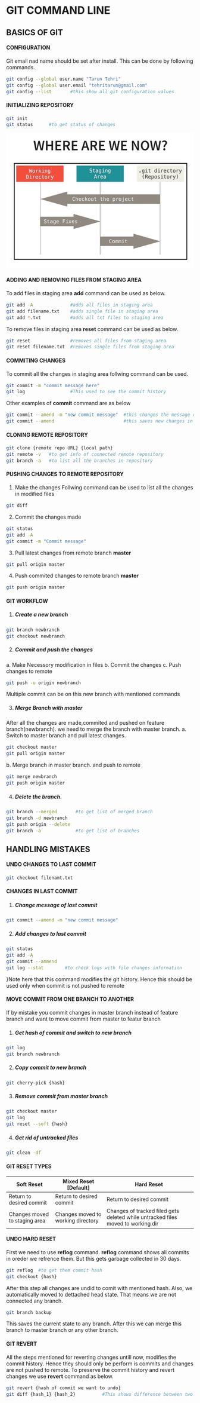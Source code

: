 # GIT COMMAND LINE
## BASICS OF GIT
#### CONFIGURATION

Git email nad name should be set after install. This can be done by following commands.
```bash
git config --global user.name "Tarun Tehri"
git config --global user.email "tehritarun@gmail.com"
git config --list       #this show all git configuration values
```

#### INITIALIZING REPOSITORY
```bash
git init
git status      #to get status of changes
```

![Git Areas](Screenshot_20230905-231845.jpg)

#### ADDING AND REMOVING FILES FROM STAGING AREA
To add files in staging area **add** command can be used as below.
```bash
git add -A              #adds all files in staging area
git add filename.txt    #adds single file in staging area
git add *.txt           #adds all txt files to staging area
```
To remove files in staging area **reset** command can be used as below.
```bash
git reset               #removes all files from staging area
git reset filename.txt  #removes single files from staging area
```

#### COMMITING CHANGES
To commit all the changes in staging area follwing command can be used.
```bash
git commit -m "commit message here"
git log                 #This used to see the commit history
```
Other examples of **commit** command are as below
```bash
git commit --amend -m "new commit message"  #this changes the message of last commit
git commit --amend                          #this saves new changes in last commit
```
#### CLONING REMOTE REPOSITORY
```bash
git clone {remote repo URL} {local path}
git remote -v   #to get info of connected remote repository
git branch -a   #to list all the branches in repository
```
#### PUSHING CHANGES TO REMOTE REPOSITORY
1. Make the changes
Follwing command can be used to list all the changes in modified files
```bash
git diff
```
2. Commit the changes made
```bash
git status
git add -A
git commit -m "Commit message"
```
3. Pull latest changes from remote branch **master** 
```bash
git pull origin master
```
4. Push commited changes to remote branch **master** 
```bash
git push origin master
```
#### GIT WORKFLOW
1. ##### Create a new branch
```bash
git branch newbranch
git checkout newbranch
```
2. ##### Commit and push the changes
a. Make Necessory modification in files
b. Commit the changes
c. Push changes to remote
```bash
git push -u origin newbranch
```
Multiple commit can be on this new branch with mentioned commands

3. ##### Merge Branch with master
After all the changes are made,commited and pushed on feature branch(newbranch). we need to merge the branch with master branch.
a. Switch to master branch and pull latest changes.
```bash
git checkout master
git pull origin master
```
b. Merge branch in master branch. and push to remote
```bash
git merge newbranch
git push origin master
```
4. ##### Delete the branch.
```bash
git branch --merged       #to get list of merged branch
git branch -d newbranch
git push origin --delete
git branch -a             #to get list of branches
```

## HANDLING MISTAKES
#### UNDO CHANGES TO LAST COMMIT

```bash
git checkout filenamt.txt
```
#### CHANGES IN LAST COMMIT
1. ##### Change message of last commit
```bash
git commit --amend -m "new commit message"
```
2. ##### Add changes to last commit
```bash
git status
git add -A
git commit --ammend
git log --stat        #to check logs with file changes information
```
}Note here that this command modifies the git history. Hence this should be used only when commit is not pushed to remote
#### MOVE COMMIT FROM ONE BRANCH TO ANOTHER
If by mistake you commit changes in master branch instead of feature branch and want to move commit from master to featur branch
1. ##### Get hash of commit and switch to new branch
```bash
git log
git branch newbranch
```
2. ##### Copy commit to new branch
```bash
git cherry-pick {hash}
```
3. ##### Remove commit from master branch
```bash
git checkout master
git log
git reset --soft {hash}
```
4. ##### Get rid of untracked files
```bash
git clean -df
```
#### GIT RESET TYPES

| Soft Reset    | Mixed Reset [Default]     | Hard Reset      |
|---------------- | --------------- | --------------- |
| Return to desired commit    | Return to desired commit    | Return to desired commit    |
| Changes moved to staging area    | Changes moved to working directory    | Changes of tracked filed gets deleted while untracked files moved to working dir    |

#### UNDO HARD RESET
First we need to use **reflog** command. **reflog** command shows all commits in oreder we refrence them. But this gets garbage collected in 30 days.
```bash
git reflog  #to get them commit hash
git checkout {hash}
```
After this step all changes are undid to comit with mentioned hash. Also, we automatically moved to dettached head state. That means we are not connected any branch.
```bash
git branch backup
```
This saves the current state to any branch. After this we can merge this branch to master branch or any other branch.
#### GIT REVERT
All the steps mentioned for reverting changes untill now, modifies the commit history. Hence they should only be perform is commits and changes are not pushed to remote.
To preserve the commit history and revert changes we use **revert** command as below.
```bash
git revert {hash of commit we want to undo}
git diff {hash_1} {hash_2}          #This shows difference between two commits
```